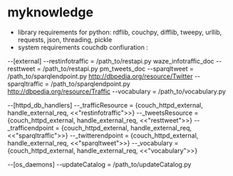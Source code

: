 # myknowledge

* library requirements for python: rdflib, couchpy, difflib, tweepy, urllib, requests, json, threading, pickle
* system requirements couchdb confiuration :

--[external]
--restinfotraffic = /path_to/restapi.py waze_infotraffic_doc
--resttweet = /path_to/restapi.py pm_tweets_doc
--sparqltweet = /path_to/sparqlendpoint.py http://dbpedia.org/resource/Twitter
--sparqltraffic = /path_to/sparqlendpoint.py http://dbpedia.org/resource/Traffic
--vocabulary = /path_to/vocabulary.py

--[httpd_db_handlers]
--_trafficResource = {couch_httpd_external, handle_external_req, <<"restinfotraffic">>}
--_tweetsResource = {couch_httpd_external, handle_external_req, <<"resttweet">>}
--_trafficendpoint = {couch_httpd_external, handle_external_req, <<"sparqltraffic">>}
--_twitterendpoint = {couch_httpd_external, handle_external_req, <<"sparqltweet">>}
--_vocabulary = {couch_httpd_external, handle_external_req, <<"vocabulary">>}

--[os_daemons]
--updateCatalog = /path_to/updateCatalog.py
